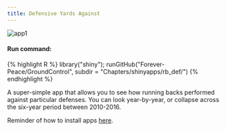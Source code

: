 ```yaml
---
title: Defensive Yards Against
---  
```

  
![app1](/GroundControl/images/ch5_defapp.png)  
  
#### Run command:
{% highlight R %}
library("shiny");
runGitHub("Forever-Peace/GroundControl", subdir = "Chapters/shinyapps/rb_def/")
{% endhighlight %}<br/>  
  
A super-simple app that allows you to see how running backs performed against particular defenses. You can look year-by-year, or collapse across the six-year period between 2010-2016.

Reminder of how to install apps [here](/Ground_Control/apps/install_apps/).
